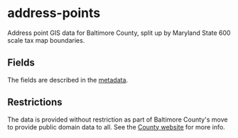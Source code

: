 address-points
==============

Address point GIS data for Baltimore County, split up by Maryland State 600 scale tax map boundaries.

## Fields
The fields are described in the [metadata](metadata/ "metadata folder").

## Restrictions
The data is provided without restriction as part of Baltimore County's move to provide public domain data to all. See the [County website](http://www.baltimorecountymd.gov/Agencies/infotech/GIS/index.html "Baltimore County GIS Website") for more info.